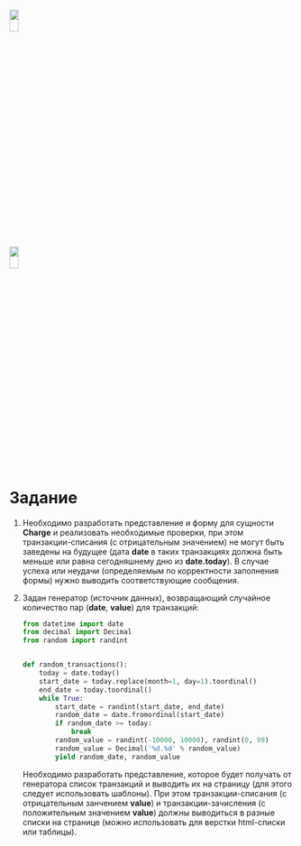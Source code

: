 # <img src="https://worldvectorlogo.com/logos/mail-ru.svg" width="18%" height="10%" alt="" />
## <img src="https://worldvectorlogo.com/logos/python-3.svg" width="18%" height="10%" alt="" />

<h1>Задание</h1>

  1. Необходимо разработать представление и форму для сущности **Charge** и реализовать необходимые проверки, при
     этом транзакции-списания (с отрицательным значением) не могут быть заведены на будущее (дата **date** в таких
     транзакциях должна быть меньше или равна сегодняшнему дню из **date.today**). В случае успеха или неудачи
     (определяемым по корректности заполнения формы) нужно выводить соответствующие сообщения.
     
  2. Задан генератор (источник данных), возвращающий случайное количество пар (**date**, **value**) для транзакций:
     ```python
     from datetime import date
     from decimal import Decimal
     from random import randint
     
     
     def random_transactions():
         today = date.today()
         start_date = today.replace(month=1, day=1).toordinal()
         end_date = today.toordinal()
         while True:
             start_date = randint(start_date, end_date)
             random_date = date.fromordinal(start_date)
             if random_date >= today:
                 break
             random_value = randint(-10000, 10000), randint(0, 99)
             random_value = Decimal('%d.%d' % random_value)
             yield random_date, random_value
     ```
     Необходимо разработать представление, которое будет получать от генератора список транзакций и выводить их на
     страницу (для этого следует использовать шаблоны). При этом транзакции-списания (с отрицательным занчением **value**) и
     транзакции-зачисления (с положительным значением **value**) должны выводиться в разные списки на странице (можно 
     использовать для верстки html-списки или таблицы).